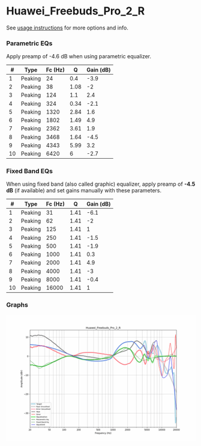 # Huawei_Freebuds_Pro_2_R
See [usage instructions](https://github.com/jaakkopasanen/AutoEq#usage) for more options and info.

### Parametric EQs
Apply preamp of -4.6 dB when using parametric equalizer.

|   # | Type    |   Fc (Hz) |    Q |   Gain (dB) |
|-----|---------|-----------|------|-------------|
|   1 | Peaking |        24 | 0.4  |        -3.9 |
|   2 | Peaking |        38 | 1.08 |        -2   |
|   3 | Peaking |       124 | 1.1  |         2.4 |
|   4 | Peaking |       324 | 0.34 |        -2.1 |
|   5 | Peaking |      1320 | 2.84 |         1.6 |
|   6 | Peaking |      1802 | 1.49 |         4.9 |
|   7 | Peaking |      2362 | 3.61 |         1.9 |
|   8 | Peaking |      3468 | 1.64 |        -4.5 |
|   9 | Peaking |      4343 | 5.99 |         3.2 |
|  10 | Peaking |      6420 | 6    |        -2.7 |

### Fixed Band EQs
When using fixed band (also called graphic) equalizer, apply preamp of **-4.5 dB** (if available) and set gains manually with these parameters.

|   # | Type    |   Fc (Hz) |    Q |   Gain (dB) |
|-----|---------|-----------|------|-------------|
|   1 | Peaking |        31 | 1.41 |        -6.1 |
|   2 | Peaking |        62 | 1.41 |        -2   |
|   3 | Peaking |       125 | 1.41 |         1   |
|   4 | Peaking |       250 | 1.41 |        -1.5 |
|   5 | Peaking |       500 | 1.41 |        -1.9 |
|   6 | Peaking |      1000 | 1.41 |         0.3 |
|   7 | Peaking |      2000 | 1.41 |         4.9 |
|   8 | Peaking |      4000 | 1.41 |        -3   |
|   9 | Peaking |      8000 | 1.41 |        -0.4 |
|  10 | Peaking |     16000 | 1.41 |         1   |

### Graphs
![](./Huawei_Freebuds_Pro_2_R.png)
